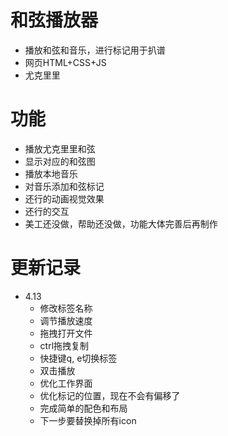 # 和弦播放器
- 播放和弦和音乐，进行标记用于扒谱
- 网页HTML+CSS+JS
- 尤克里里

# 功能
- 播放尤克里里和弦
- 显示对应的和弦图
- 播放本地音乐
- 对音乐添加和弦标记
- 还行的动画视觉效果
- 还行的交互
- 美工还没做，帮助还没做，功能大体完善后再制作

# 更新记录
- 4.13
  - 修改标签名称
  - 调节播放速度
  - 拖拽打开文件
  - ctrl拖拽复制
  - 快捷键q, e切换标签 
  - 双击播放
  - 优化工作界面
  - 优化标记的位置，现在不会有偏移了
  - 完成简单的配色和布局
  - 下一步要替换掉所有icon